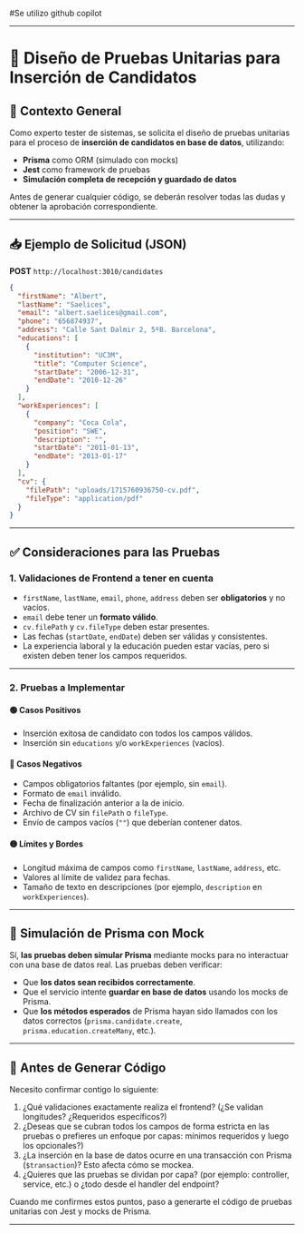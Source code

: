 #Se utilizo github copilot

---

# 🧪 Diseño de Pruebas Unitarias para Inserción de Candidatos

## 📌 Contexto General

Como experto tester de sistemas, se solicita el diseño de pruebas unitarias para el proceso de **inserción de candidatos en base de datos**, utilizando:

- **Prisma** como ORM (simulado con mocks)
- **Jest** como framework de pruebas
- **Simulación completa de recepción y guardado de datos**

Antes de generar cualquier código, se deberán resolver todas las dudas y obtener la aprobación correspondiente.

---

## 📥 Ejemplo de Solicitud (JSON)

**POST** `http://localhost:3010/candidates`

```json
{
  "firstName": "Albert",
  "lastName": "Saelices",
  "email": "albert.saelices@gmail.com",
  "phone": "656874937",
  "address": "Calle Sant Dalmir 2, 5ºB. Barcelona",
  "educations": [
    {
      "institution": "UC3M",
      "title": "Computer Science",
      "startDate": "2006-12-31",
      "endDate": "2010-12-26"
    }
  ],
  "workExperiences": [
    {
      "company": "Coca Cola",
      "position": "SWE",
      "description": "",
      "startDate": "2011-01-13",
      "endDate": "2013-01-17"
    }
  ],
  "cv": {
    "filePath": "uploads/1715760936750-cv.pdf",
    "fileType": "application/pdf"
  }
}
```

---

## ✅ Consideraciones para las Pruebas

### 1. **Validaciones de Frontend a tener en cuenta**
- `firstName`, `lastName`, `email`, `phone`, `address` deben ser **obligatorios** y no vacíos.
- `email` debe tener un **formato válido**.
- `cv.filePath` y `cv.fileType` deben estar presentes.
- Las fechas (`startDate`, `endDate`) deben ser válidas y consistentes.
- La experiencia laboral y la educación pueden estar vacías, pero si existen deben tener los campos requeridos.

---

### 2. **Pruebas a Implementar**

#### 🟢 Casos Positivos
- Inserción exitosa de candidato con todos los campos válidos.
- Inserción sin `educations` y/o `workExperiences` (vacíos).

#### 🔴 Casos Negativos
- Campos obligatorios faltantes (por ejemplo, sin `email`).
- Formato de `email` inválido.
- Fecha de finalización anterior a la de inicio.
- Archivo de CV sin `filePath` o `fileType`.
- Envío de campos vacíos (`""`) que deberían contener datos.

#### 🟡 Límites y Bordes
- Longitud máxima de campos como `firstName`, `lastName`, `address`, etc.
- Valores al límite de validez para fechas.
- Tamaño de texto en descripciones (por ejemplo, `description` en `workExperiences`).

---

## 🧪 Simulación de Prisma con Mock

Sí, **las pruebas deben simular Prisma** mediante mocks para no interactuar con una base de datos real. Las pruebas deben verificar:

- Que **los datos sean recibidos correctamente**.
- Que el servicio intente **guardar en base de datos** usando los mocks de Prisma.
- Que **los métodos esperados** de Prisma hayan sido llamados con los datos correctos (`prisma.candidate.create`, `prisma.education.createMany`, etc.).

---

## 🛑 Antes de Generar Código

Necesito confirmar contigo lo siguiente:

1. ¿Qué validaciones exactamente realiza el frontend? (¿Se validan longitudes? ¿Requeridos específicos?)
2. ¿Deseas que se cubran todos los campos de forma estricta en las pruebas o prefieres un enfoque por capas: mínimos requeridos y luego los opcionales?)
3. ¿La inserción en la base de datos ocurre en una transacción con Prisma (`$transaction`)? Esto afecta cómo se mockea.
4. ¿Quieres que las pruebas se dividan por capa? (por ejemplo: controller, service, etc.) o ¿todo desde el handler del endpoint?

Cuando me confirmes estos puntos, paso a generarte el código de pruebas unitarias con Jest y mocks de Prisma.

---
